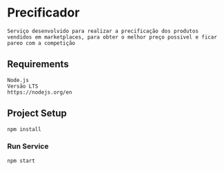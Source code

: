 # Precificador
```
Serviço desenvolvido para realizar a precificação dos produtos vendidos em marketplaces, para obter o melhor preço possivel e ficar pareo com a competição
```

## Requirements
```
Node.js
Versão LTS
https://nodejs.org/en
```

## Project Setup
```
npm install
```

### Run Service
```
npm start
```
